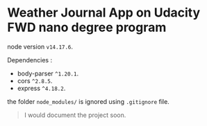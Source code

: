 # Weather Journal App on Udacity FWD nano degree program

node version `v14.17.6`.

Dependencies :

- body-parser `^1.20.1`.
- cors `^2.8.5`.
- express `^4.18.2`.

the folder `node_modules/` is ignored using `.gitignore` file.

> I would document the project soon.
